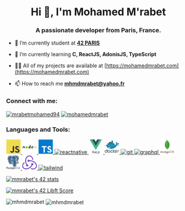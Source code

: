 <h1 align="center">Hi 👋, I'm Mohamed M'rabet</h1>
<h3 align="center">A passionate developer from Paris, France.</h3>

- 🔭 I’m currently student at **[42 PARIS](https://42.fr/)**

- 🌱 I’m currently learning **C, ReactJS, AdonisJS, TypeScript**

- 👨‍💻 All of my projects are available at [https://mohamedmrabet.com](https://mohamedmrabet.com)

- 📫 How to reach me **mhmdmrabet@yahoo.fr**

<h3 align="left">Connect with me:</h3>
<p align="left">
<a href="https://twitter.com/mrabetmohamed94" target="blank"><img align="center" src="https://raw.githubusercontent.com/rahuldkjain/github-profile-readme-generator/master/src/images/icons/Social/twitter.svg" alt="mrabetmohamed94" height="30" width="40" /></a>
<a href="https://linkedin.com/in/mohamedmrabet" target="blank"><img align="center" src="https://raw.githubusercontent.com/rahuldkjain/github-profile-readme-generator/master/src/images/icons/Social/linked-in-alt.svg" alt="mohamedmrabet" height="30" width="40" /></a>
</p>

<h3 align="left">Languages and Tools:</h3>
<p align="left"> <a href="https://developer.mozilla.org/en-US/docs/Web/JavaScript" target="_blank" rel="noreferrer"> <img src="https://raw.githubusercontent.com/devicons/devicon/master/icons/javascript/javascript-original.svg" alt="javascript" width="40" height="40"/> </a> <a href="https://nodejs.org" target="_blank" rel="noreferrer"> <img src="https://raw.githubusercontent.com/devicons/devicon/master/icons/nodejs/nodejs-original-wordmark.svg" alt="nodejs" width="40" height="40"/> </a> <a href="https://www.typescriptlang.org/" target="_blank" rel="noreferrer"> <img src="https://raw.githubusercontent.com/devicons/devicon/master/icons/typescript/typescript-original.svg" alt="typescript" width="40" height="40"/> </a> <a href="https://reactnative.dev/" target="_blank" rel="noreferrer"> <img src="https://reactnative.dev/img/header_logo.svg" alt="reactnative" width="40" height="40"/> </a> <a href="https://vuejs.org/" target="_blank" rel="noreferrer"> <img src="https://raw.githubusercontent.com/devicons/devicon/master/icons/vuejs/vuejs-original-wordmark.svg" alt="vuejs" width="40" height="40"/> </a> <a href="https://www.docker.com/" target="_blank" rel="noreferrer"> <img src="https://raw.githubusercontent.com/devicons/devicon/master/icons/docker/docker-original-wordmark.svg" alt="docker" width="40" height="40"/> </a>  <a href="https://git-scm.com/" target="_blank" rel="noreferrer"> <img src="https://www.vectorlogo.zone/logos/git-scm/git-scm-icon.svg" alt="git" width="40" height="40"/> </a> <a href="https://graphql.org" target="_blank" rel="noreferrer"> <img src="https://www.vectorlogo.zone/logos/graphql/graphql-icon.svg" alt="graphql" width="40" height="40"/> </a>  <a href="https://www.mongodb.com/" target="_blank" rel="noreferrer"> <img src="https://raw.githubusercontent.com/devicons/devicon/master/icons/mongodb/mongodb-original-wordmark.svg" alt="mongodb" width="40" height="40"/> </a> <a href="https://www.postgresql.org" target="_blank" rel="noreferrer"> <img src="https://raw.githubusercontent.com/devicons/devicon/master/icons/postgresql/postgresql-original-wordmark.svg" alt="postgresql" width="40" height="40"/> </a>   <a href="https://redux.js.org" target="_blank" rel="noreferrer"> <img src="https://raw.githubusercontent.com/devicons/devicon/master/icons/redux/redux-original.svg" alt="redux" width="40" height="40"/> </a>  <a href="https://tailwindcss.com/" target="_blank" rel="noreferrer"> <img src="https://www.vectorlogo.zone/logos/tailwindcss/tailwindcss-icon.svg" alt="tailwind" width="40" height="40"/> </a></p>

<a href="https://github.com/JaeSeoKim/badge42"><img src="https://badge42.vercel.app/api/v2/cla807unr00110fmkf764e69r/stats?cursusId=21&coalitionId=46" alt="mmrabet's 42 stats" /></a>

<a href="https://github.com/JaeSeoKim/badge42"><img src="https://badge42.vercel.app/api/v2/cla807unr00110fmkf764e69r/project/2868483" alt="mmrabet's 42 Libft Score" /></a>

<p><img align="left" src="https://github-readme-stats.vercel.app/api/top-langs?username=mhmdmrabet&show_icons=true&locale=en&layout=compact" alt="mhmdmrabet" /></p>

<p>&nbsp;<img align="center" src="https://github-readme-stats.vercel.app/api?username=mhmdmrabet&show_icons=true&locale=en" alt="mhmdmrabet" /></p>
